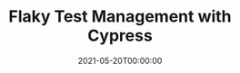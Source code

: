 ---
title: Flaky Test Management with Cypress
org:
date: 2021-05-20T00:00:00
type: Talk
description: In this webcast, Cecelia Martinez, Technical Account Manager at Cypress, and Mike Cataldo, DX Engineer at Cypress, will show you how to find and manage flaky tests in your test suite. We'll explain how to focus your efforts with test-writing best practices, understanding different types of flake, and the many ways in which Cypress can help you eliminate flake for good.
link:
embed: AhgkBjOF5Ts
video:
slides: https://cypress.slides.com/cecelia/flaky-test-management/
tags: ['cypress', 'testing', 'flake']
---